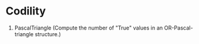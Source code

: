 # Codility
1. PascalTriangle (Compute the number of "True" values in an OR-Pascal-triangle structure.)
